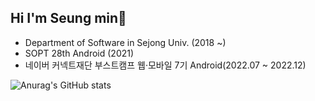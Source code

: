 ## Hi I'm Seung min🙂
- Department of Software in Sejong Univ. (2018 ~)
- SOPT 28th Android (2021)
- 네이버 커넥트재단 부스트캠프 웹·모바일 7기 Android(2022.07 ~ 2022.12)

![Anurag's GitHub stats](https://github-readme-stats.vercel.app/api?username=Seungmin-develop&show_icons=true&theme=default)
